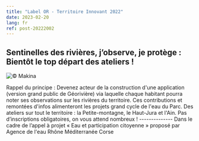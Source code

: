 ```yaml
---
title: "Label OR - Territoire Innovant 2022"
date: 2023-02-20
lang: fr
ref: post-20222002
---
```


<h2>
Sentinelles des rivières, j’observe, je protège : Bientôt le top départ des ateliers ! 
</h2>

<p>
<img alt="© Makina" src="https://georiviere.fr/assets/img/logo-fede-39.png " title="©PNRHJ"/>
</p>
<p>
Rappel du principe : Devenez acteur de la construction d'une application (version grand public de Géorivière) via laquelle chaque habitant pourra noter ses observations sur les rivières du territoire. 
Ces contributions et remontées d'infos alimenteront les projets grand cycle de l'eau du Parc.
Des ateliers sur tout le territoire : la Petite-montagne, le Haut-Jura et l'Ain.
Pas d’inscriptions obligatoires, on vous attend nombreux !
--------------
Dans le cadre de l’appel à projet « Eau et participation citoyenne » proposé par Agence de l'eau Rhône Méditerranée Corse 
 </p>